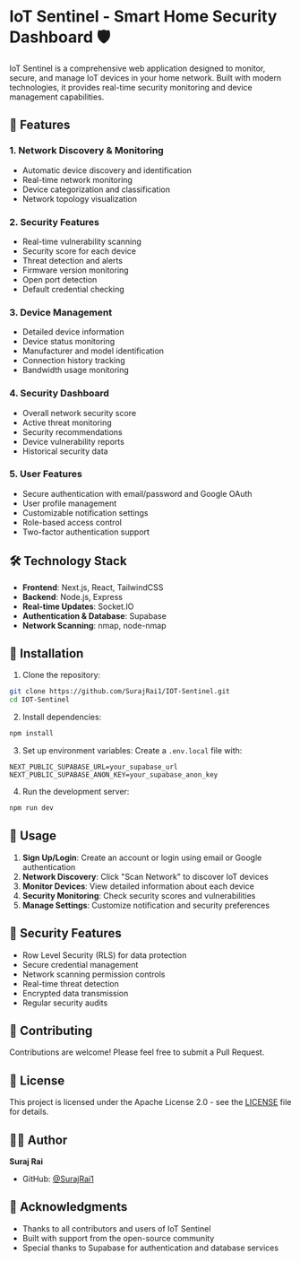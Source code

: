# IoT Sentinel - Smart Home Security Dashboard 🛡️

IoT Sentinel is a comprehensive web application designed to monitor, secure, and manage IoT devices in your home network. Built with modern technologies, it provides real-time security monitoring and device management capabilities.

## 🚀 Features

### 1. Network Discovery & Monitoring
- Automatic device discovery and identification
- Real-time network monitoring
- Device categorization and classification
- Network topology visualization

### 2. Security Features
- Real-time vulnerability scanning
- Security score for each device
- Threat detection and alerts
- Firmware version monitoring
- Open port detection
- Default credential checking

### 3. Device Management
- Detailed device information
- Device status monitoring
- Manufacturer and model identification
- Connection history tracking
- Bandwidth usage monitoring

### 4. Security Dashboard
- Overall network security score
- Active threat monitoring
- Security recommendations
- Device vulnerability reports
- Historical security data

### 5. User Features
- Secure authentication with email/password and Google OAuth
- User profile management
- Customizable notification settings
- Role-based access control
- Two-factor authentication support

## 🛠️ Technology Stack

- **Frontend**: Next.js, React, TailwindCSS
- **Backend**: Node.js, Express
- **Real-time Updates**: Socket.IO
- **Authentication & Database**: Supabase
- **Network Scanning**: nmap, node-nmap

## 🔧 Installation

1. Clone the repository:
```bash
git clone https://github.com/SurajRai1/IOT-Sentinel.git
cd IOT-Sentinel
```

2. Install dependencies:
```bash
npm install
```

3. Set up environment variables:
Create a `.env.local` file with:
```env
NEXT_PUBLIC_SUPABASE_URL=your_supabase_url
NEXT_PUBLIC_SUPABASE_ANON_KEY=your_supabase_anon_key
```

4. Run the development server:
```bash
npm run dev
```

## 📱 Usage

1. **Sign Up/Login**: Create an account or login using email or Google authentication
2. **Network Discovery**: Click "Scan Network" to discover IoT devices
3. **Monitor Devices**: View detailed information about each device
4. **Security Monitoring**: Check security scores and vulnerabilities
5. **Manage Settings**: Customize notification and security preferences

## 🔐 Security Features

- Row Level Security (RLS) for data protection
- Secure credential management
- Network scanning permission controls
- Real-time threat detection
- Encrypted data transmission
- Regular security audits

## 🤝 Contributing

Contributions are welcome! Please feel free to submit a Pull Request.

## 📄 License

This project is licensed under the Apache License 2.0 - see the [LICENSE](LICENSE) file for details.

## 👨‍💻 Author

**Suraj Rai**
- GitHub: [@SurajRai1](https://github.com/SurajRai1)

## 🙏 Acknowledgments

- Thanks to all contributors and users of IoT Sentinel
- Built with support from the open-source community
- Special thanks to Supabase for authentication and database services 